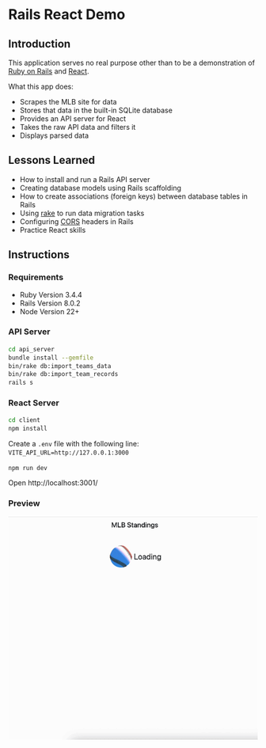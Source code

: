 # Rails React Demo

## Introduction
This application serves no real purpose other than to be a demonstration of
[Ruby on Rails](https://rubyonrails.org/) and [React](https://react.dev/).

What this app does:
- Scrapes the MLB site for data
- Stores that data in the built-in SQLite database
- Provides an API server for React
- Takes the raw API data and filters it
- Displays parsed data

## Lessons Learned
- How to install and run a Rails API server
- Creating database models using Rails scaffolding
- How to create associations (foreign keys) between database tables in Rails
- Using [rake](https://guides.rubyonrails.org/v4.2/command_line.html#rake) to run data migration tasks
- Configuring [CORS](https://developer.mozilla.org/en-US/docs/Web/HTTP/Guides/CORS) headers in Rails
- Practice React skills

## Instructions

### Requirements
- Ruby Version 3.4.4
- Rails Version 8.0.2
- Node Version 22+

### API Server
```bash
cd api_server
bundle install --gemfile
bin/rake db:import_teams_data
bin/rake db:import_team_records
rails s
```

### React Server
```bash
cd client
npm install
```

Create a `.env` file with the following line:
`VITE_API_URL=http://127.0.0.1:3000`

`npm run dev`

Open http://localhost:3001/

### Preview

![Demo](./demo.gif "App demo") 
